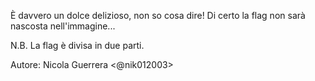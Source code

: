 È davvero un dolce delizioso, non so cosa dire! Di certo la flag non sarà nascosta nell'immagine...

N.B. La flag è divisa in due parti.

Autore: Nicola Guerrera <@nik012003>
